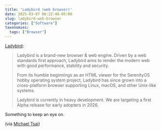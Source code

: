 ```yaml
---
title: 'Ladybird (web browser)'
date: 2025-03-07 06:22:40-05:00
slug: ladybird-web-browser
categories: ["Software"]
taxonomies:
  tags: ["Browser"]
---
```


[Ladybird](https://ladybird.org/):

> Ladybird is a brand-new browser & web engine. Driven by a web standards first approach, Ladybird aims to render the modern web with good performance, stability and security.
>
> From its humble beginnings as an HTML viewer for the SerenityOS hobby operating system project, Ladybird has since grown into a cross-platform browser supporting Linux, macOS, and other Unix-like systems.
>
> Ladybird is currently in heavy development. We are targeting a first Alpha release for early adopters in 2026.

Something to keep an eye on.

(via [Michael Tsai](https://mjtsai.com/blog/2025/03/06/ladybird-browser/))
